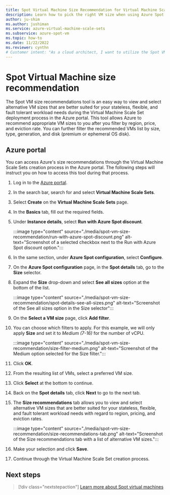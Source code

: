 ```yaml
---
title: Spot Virtual Machine Size Recommendation for Virtual Machine Scale Sets
description: Learn how to pick the right VM size when using Azure Spot for Virtual Machine Scale Sets.
author: ju-shim
ms.author: jushiman
ms.service: azure-virtual-machine-scale-sets
ms.subservice: azure-spot-vm
ms.topic: how-to
ms.date: 11/22/2022
ms.reviewer: cynthn
# Customer intent: "As a cloud architect, I want to utilize the Spot VM size recommendations tool during Virtual Machine Scale Set deployment, so that I can select the most cost-effective VM sizes that meet my workload's flexibility and fault tolerance requirements."
---
```


# Spot Virtual Machine size recommendation 

The Spot VM size recommendations tool is an easy way to view and select alternative VM sizes that are better suited for your stateless, flexible, and fault tolerant workload needs during the Virtual Machine Scale Set deployment process in the Azure portal. This tool allows Azure to recommend appropriate VM sizes to you after you filter by region, price, and eviction rate. You can further filter the recommended VMs list by size, type, generation, and disk (premium or ephemeral OS disk). 

## Azure portal 

You can access Azure's size recommendations through the Virtual Machine Scale Sets creation process in the Azure portal. The following steps will instruct you on how to access this tool during that process. 

1. Log in to the [Azure portal](https://portal.azure.com).
1. In the search bar, search for and select **Virtual Machine Scale Sets**.
1. Select **Create** on the **Virtual Machine Scale Sets** page.
1. In the **Basics** tab, fill out the required fields. 
1. Under **Instance details**, select **Run with Azure Spot discount**. 
    
    :::image type="content" source="./media/spot-vm-size-recommendation/run-with-azure-spot-discount.png" alt-text="Screenshot of a selected checkbox next to the Run with Azure Spot discount option.":::

1. In the same section, under **Azure Spot configuration**, select **Configure**.
1. On the **Azure Spot configuration** page, in the **Spot details** tab, go to the **Size** selector.
1. Expand the **Size** drop-down and select **See all sizes** option at the bottom of the list.
    
    :::image type="content" source="./media/spot-vm-size-recommendation/spot-details-see-all-sizes.png" alt-text="Screenshot of the See all sizes option in the Size selector":::

1. On the **Select a VM size** page, click **Add filter**.
1. You can choose which filters to apply. For this example, we will only apply **Size** and set it to *Medium (7-16)* for the number of vCPU.
     
    :::image type="content" source="./media/spot-vm-size-recommendation/size-filter-medium.png" alt-text="Screenshot of the Medium option selected for the Size filter.":::

1. Click **OK**.
1. From the resulting list of VMs, select a preferred VM size. 
1. Click **Select** at the bottom to continue. 
1. Back on the **Spot details** tab, click **Next** to go to the next tab.
1. The **Size recommendations** tab allows you to view and select alternative VM sizes that are better suited for your stateless, flexible, and fault tolerant workload needs with regard to region, pricing, and eviction rates.
     
    :::image type="content" source="./media/spot-vm-size-recommendation/size-recommendations-tab.png" alt-text="Screenshot of the Size recommendations tab with a list of alternative VM sizes.":::

1. Make your selection and click **Save**. 
1. Continue through the Virtual Machine Scale Set creation process. 


## Next steps

> [!div class="nextstepaction"]
> [Learn more about Spot virtual machines](../virtual-machines/spot-vms.md)
